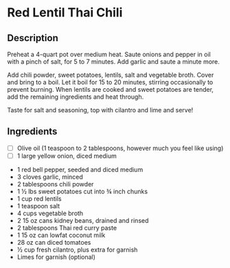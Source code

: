 Red Lentil Thai Chili
========================

Description
------------------------

Preheat a 4-quart pot over medium heat. Saute onions and pepper in oil with a pinch of salt, for 5 to 7 minutes. Add garlic and saute a minute more.

Add chili powder, sweet potatoes, lentils, salt and vegetable broth. Cover and bring to a boil. Let it boil for 15 to 20 minutes, stirring occasionally to prevent burning. When lentils are cooked and sweet potatoes are tender, add the remaining ingredients and heat through.

Taste for salt and seasoning, top with cilantro and lime and serve!

Ingredients
------------------------

- [ ] Olive oil (1 teaspoon to 2 tablespoons, however much you feel like using)
- [ ] 1 large yellow onion, diced medium
* 1 red bell pepper, seeded and diced medium
* 3 cloves garlic, minced
* 2 tablespoons chili powder
* 1 ½ lbs sweet potatoes cut into ¾ inch chunks
* 1 cup red lentils
* 1 teaspoon salt
* 4 cups vegetable broth
* 2 15 oz cans kidney beans, drained and rinsed
* 2 tablespoons Thai red curry paste
* 1 15 oz can lowfat coconut milk
* 28 oz can diced tomatoes
* ½ cup fresh cilantro, plus extra for garnish
* Limes for garnish (optional)

